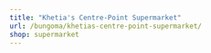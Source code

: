 ```yaml
---
title: "Khetia's Centre-Point Supermarket"
url: /bungoma/khetias-centre-point-supermarket/
shop: supermarket
---
```

